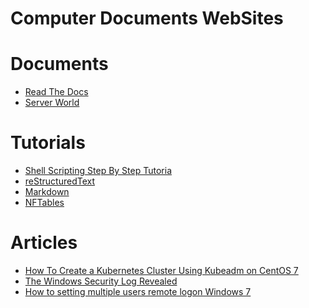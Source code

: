 # Computer Documents WebSites

Documents
=========

-   [Read The Docs](https://readthedocs.org/)
-   [Server World](https://www.server-world.info/en/)

Tutorials
=========

-   [Shell Scripting Step By Step
    Tutoria](https://likegeeks.com/bash-script-easy-guide/)
-   [reStructuredText](http://www.sphinx-doc.org/en/master/usage/restructuredtext/index.html)
-   [Markdown](https://daringfireball.net/projects/markdown/)
-   [NFTables](https://wiki.nftables.org)

Articles
========

-   [How To Create a Kubernetes Cluster Using Kubeadm on CentOS
    7](https://www.digitalocean.com/community/tutorials/how-to-create-a-kubernetes-cluster-using-kubeadm-on-centos-7)
-   [The Windows Security Log
    Revealed](https://www.ultimatewindowssecurity.com/securitylog/book/default.aspx)
-   [How to setting multiple users remote logon Windows
    7](https://jingyan.baidu.com/article/ca00d56c384ea0e99febcf45.html)
